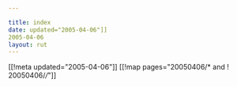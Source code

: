 ```yaml
---

title: index
date: updated="2005-04-06"]]
2005-04-06
layout: rut
---
```


[[!meta updated="2005-04-06"]]
[[!map pages="20050406/* and ! 20050406/*/*"]]
